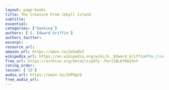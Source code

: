 ```yaml
---
layout: page-books
title: The Creature From Jekyll Island
subtitle: 
essential: 
categories: ['banking']
authors: ['G. Edward Griffin']
authors_twitter: 
excerpt: .
resource_url: 
amazon_url: https://amzn.to/2U1w8VZ
wikipedia_url: https://en.wikipedia.org/wiki/G._Edward_Griffin#The_Creature_from_Jekyll_Island
free_url: https://archive.org/details/pdfy--Pori1NL6fKm2SnY
rating_order: 
lesson: ['13']
audio_url: https://amzn.to/2UP9gcO
free_audio_url: 
---
```

